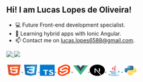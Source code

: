  <h2>Hi! I am Lucas Lopes de Oliveira!</h2>
 
- 💻 Future Front-end development specialist.
- 🌱 Learning hybrid apps with Ionic Angular.
- 📫 Contact me on lucas.lopes6588@gmail.com.

 <div>
  <a href="https://github.com/Lucas-Olv">
  <img height="160em" src="https://github-readme-stats.vercel.app/api?username=Lucas-Olv&show_icons=true&theme=tokyonight&include_all_commits=true&count_private=true"/>
  <img height="160em" src="https://github-readme-stats.vercel.app/api/top-langs/?username=Lucas-Olv&layout=compact&langs_count=10&theme=tokyonight"/>
</div>
<div style="display: inline_block;">
 <br>
 
 <img align="center" alt="Lucas-HTML" height="30" width="40" src="https://github.com/devicons/devicon/blob/master/icons/html5/html5-original.svg">
 <img align="center" alt="Lucas-CSS" height="30" width="40" src="https://github.com/devicons/devicon/blob/master/icons/css3/css3-original.svg">
 <img align="center" alt="Lucas-TS" height="30" width="40" src="https://github.com/devicons/devicon/blob/master/icons/typescript/typescript-original.svg">
 <img align="center" alt="Lucas-svelte" height="30" width="40" src="https://github.com/devicons/devicon/blob/master/icons/svelte/svelte-original.svg">
 <img align="center" alt="Lucas-vuejs" height="30" width="40" src="https://github.com/devicons/devicon/blob/master/icons/vuejs/vuejs-original.svg">
 <img align="center" alt="Lucas-nextjs" height="30" width="40" src="https://github.com/devicons/devicon/blob/master/icons/nextjs/nextjs-original.svg">
 <img align="center" alt="Lucas-java" height="30" width="40" src="https://github.com/devicons/devicon/blob/master/icons/java/java-original.svg">
 <img align="center" alt="Lucas-python" height="30" width="40" src="https://github.com/devicons/devicon/blob/master/icons/python/python-original.svg">
 </div>

 <!---
Lucas-Olv/Lucas-Olv is a ✨ special ✨ repository because its `README.md` (this file) appears on your GitHub profile.
You can click the Preview link to take a look at your changes.
--->
